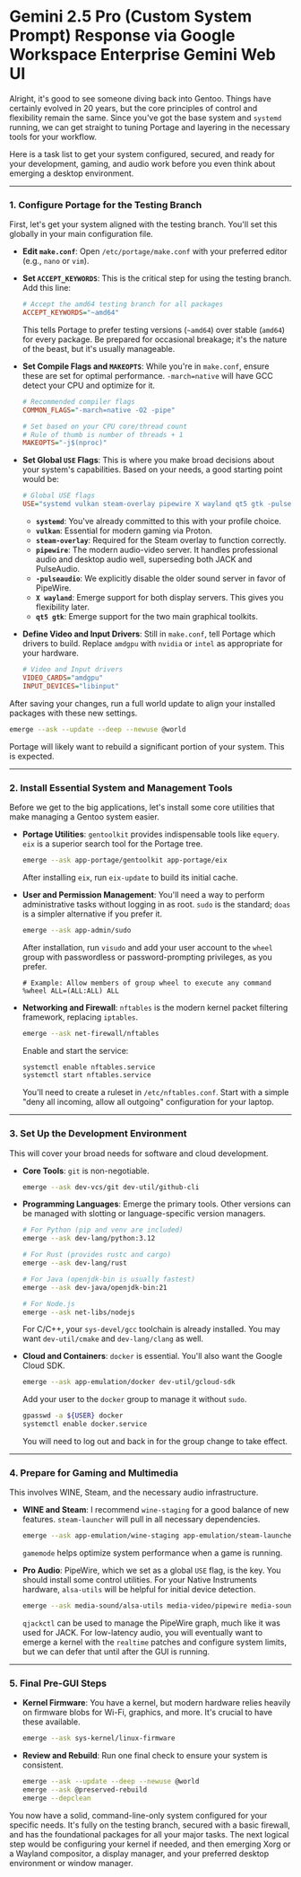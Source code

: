 # Gemini 2.5 Pro (Custom System Prompt) Response via Google Workspace Enterprise Gemini Web UI

Alright, it's good to see someone diving back into Gentoo. Things have certainly evolved in 20 years, but the core principles of control and flexibility remain the same. Since you've got the base system and `systemd` running, we can get straight to tuning Portage and layering in the necessary tools for your workflow.

Here is a task list to get your system configured, secured, and ready for your development, gaming, and audio work before you even think about emerging a desktop environment.

-----

### 1\. Configure Portage for the Testing Branch

First, let's get your system aligned with the testing branch. You'll set this globally in your main configuration file.

  * **Edit `make.conf`**:
    Open `/etc/portage/make.conf` with your preferred editor (e.g., `nano` or `vim`).

  * **Set `ACCEPT_KEYWORDS`**:
    This is the critical step for using the testing branch. Add this line:

    ```ini
    # Accept the amd64 testing branch for all packages
    ACCEPT_KEYWORDS="~amd64"
    ```

    This tells Portage to prefer testing versions (`~amd64`) over stable (`amd64`) for every package. Be prepared for occasional breakage; it's the nature of the beast, but it's usually manageable.

  * **Set Compile Flags and `MAKEOPTS`**:
    While you're in `make.conf`, ensure these are set for optimal performance. `-march=native` will have GCC detect your CPU and optimize for it.

    ```ini
    # Recommended compiler flags
    COMMON_FLAGS="-march=native -O2 -pipe"

    # Set based on your CPU core/thread count
    # Rule of thumb is number of threads + 1
    MAKEOPTS="-j$(nproc)"
    ```

  * **Set Global `USE` Flags**:
    This is where you make broad decisions about your system's capabilities. Based on your needs, a good starting point would be:

    ```ini
    # Global USE flags
    USE="systemd vulkan steam-overlay pipewire X wayland qt5 gtk -pulseaudio"
    ```

      - **`systemd`**: You've already committed to this with your profile choice.
      - **`vulkan`**: Essential for modern gaming via Proton.
      - **`steam-overlay`**: Required for the Steam overlay to function correctly.
      - **`pipewire`**: The modern audio-video server. It handles professional audio and desktop audio well, superseding both JACK and PulseAudio.
      - **`-pulseaudio`**: We explicitly disable the older sound server in favor of PipeWire.
      - **`X wayland`**: Emerge support for both display servers. This gives you flexibility later.
      - **`qt5 gtk`**: Emerge support for the two main graphical toolkits.

  * **Define Video and Input Drivers**:
    Still in `make.conf`, tell Portage which drivers to build. Replace `amdgpu` with `nvidia` or `intel` as appropriate for your hardware.

    ```ini
    # Video and Input drivers
    VIDEO_CARDS="amdgpu"
    INPUT_DEVICES="libinput"
    ```

After saving your changes, run a full world update to align your installed packages with these new settings.

```bash
emerge --ask --update --deep --newuse @world
```

Portage will likely want to rebuild a significant portion of your system. This is expected.

-----

### 2\. Install Essential System and Management Tools

Before we get to the big applications, let's install some core utilities that make managing a Gentoo system easier.

  * **Portage Utilities**:
    `gentoolkit` provides indispensable tools like `equery`. `eix` is a superior search tool for the Portage tree.

    ```bash
    emerge --ask app-portage/gentoolkit app-portage/eix
    ```

    After installing `eix`, run `eix-update` to build its initial cache.

  * **User and Permission Management**:
    You'll need a way to perform administrative tasks without logging in as root. `sudo` is the standard; `doas` is a simpler alternative if you prefer it.

    ```bash
    emerge --ask app-admin/sudo
    ```

    After installation, run `visudo` and add your user account to the `wheel` group with passwordless or password-prompting privileges, as you prefer.

    ```
    # Example: Allow members of group wheel to execute any command
    %wheel ALL=(ALL:ALL) ALL
    ```

  * **Networking and Firewall**:
    `nftables` is the modern kernel packet filtering framework, replacing `iptables`.

    ```bash
    emerge --ask net-firewall/nftables
    ```

    Enable and start the service:

    ```bash
    systemctl enable nftables.service
    systemctl start nftables.service
    ```

    You'll need to create a ruleset in `/etc/nftables.conf`. Start with a simple "deny all incoming, allow all outgoing" configuration for your laptop.

-----

### 3\. Set Up the Development Environment

This will cover your broad needs for software and cloud development.

  * **Core Tools**: `git` is non-negotiable.

    ```bash
    emerge --ask dev-vcs/git dev-util/github-cli
    ```

  * **Programming Languages**: Emerge the primary tools. Other versions can be managed with slotting or language-specific version managers.

    ```bash
    # For Python (pip and venv are included)
    emerge --ask dev-lang/python:3.12

    # For Rust (provides rustc and cargo)
    emerge --ask dev-lang/rust

    # For Java (openjdk-bin is usually fastest)
    emerge --ask dev-java/openjdk-bin:21

    # For Node.js
    emerge --ask net-libs/nodejs
    ```

    For C/C++, your `sys-devel/gcc` toolchain is already installed. You may want `dev-util/cmake` and `dev-lang/clang` as well.

  * **Cloud and Containers**:
    `docker` is essential. You'll also want the Google Cloud SDK.

    ```bash
    emerge --ask app-emulation/docker dev-util/gcloud-sdk
    ```

    Add your user to the `docker` group to manage it without `sudo`.

    ```bash
    gpasswd -a ${USER} docker
    systemctl enable docker.service
    ```

    You will need to log out and back in for the group change to take effect.

-----

### 4\. Prepare for Gaming and Multimedia

This involves WINE, Steam, and the necessary audio infrastructure.

  * **WINE and Steam**:
    I recommend `wine-staging` for a good balance of new features. `steam-launcher` will pull in all necessary dependencies.

    ```bash
    emerge --ask app-emulation/wine-staging app-emulation/steam-launcher games-util/gamemode
    ```

    `gamemode` helps optimize system performance when a game is running.

  * **Pro Audio**:
    PipeWire, which we set as a global `USE` flag, is the key. You should install some control utilities. For your Native Instruments hardware, `alsa-utils` will be helpful for initial device detection.

    ```bash
    emerge --ask media-sound/alsa-utils media-video/pipewire media-sound/qjackctl
    ```

    `qjackctl` can be used to manage the PipeWire graph, much like it was used for JACK. For low-latency audio, you will eventually want to emerge a kernel with the `realtime` patches and configure system limits, but we can defer that until after the GUI is running.

-----

### 5\. Final Pre-GUI Steps

  * **Kernel Firmware**:
    You have a kernel, but modern hardware relies heavily on firmware blobs for Wi-Fi, graphics, and more. It's crucial to have these available.

    ```bash
    emerge --ask sys-kernel/linux-firmware
    ```

  * **Review and Rebuild**:
    Run one final check to ensure your system is consistent.

    ```bash
    emerge --ask --update --deep --newuse @world
    emerge --ask @preserved-rebuild
    emerge --depclean
    ```

You now have a solid, command-line-only system configured for your specific needs. It's fully on the testing branch, secured with a basic firewall, and has the foundational packages for all your major tasks. The next logical step would be configuring your kernel if needed, and then emerging Xorg or a Wayland compositor, a display manager, and your preferred desktop environment or window manager.